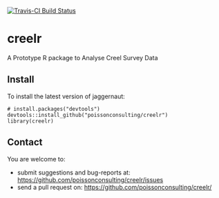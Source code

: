 [![Travis-CI Build Status](https://travis-ci.org/poissonconsulting/creelr.png?branch=master)](https://travis-ci.org/poissonconsulting/creel)

# creelr

A Prototype R package to Analyse Creel Survey Data

## Install

To install the latest version of jaggernaut:

    # install.packages("devtools")
    devtools::install_github("poissonconsulting/creelr")
    library(creelr)
    
## Contact

You are welcome to:

* submit suggestions and bug-reports at: https://github.com/poissonconsulting/creelr/issues
* send a pull request on: https://github.com/poissonconsulting/creelr/
